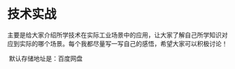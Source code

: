 # 技术实战

​        主要是给大家介绍所学技术在实际工业场景中的应用，让大家了解自己所学知识对应到实际的哪个场景。每个我都尽量写一写自己的感悟，希望大家可以积极讨论！

​        默认存储地址是：百度网盘
